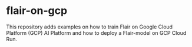 # flair-on-gcp
This repository adds examples on how to train Flair on Google Cloud Platform (GCP) AI Platform and how to deploy a Flair-model on GCP Cloud Run.
